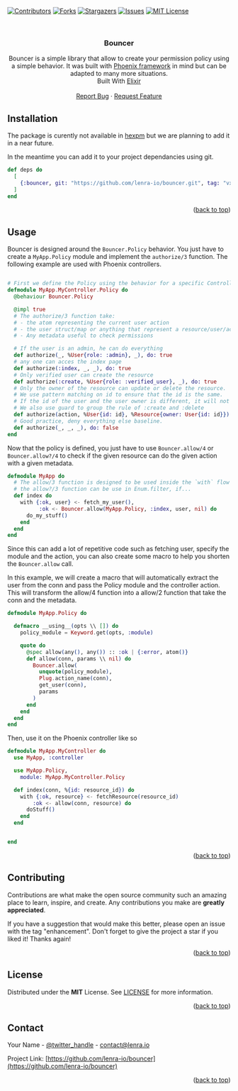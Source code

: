 <div id="top"></div>
<!--
*** Thanks for checking out the Best-README-Template. If you have a suggestion
*** that would make this better, please fork the repo and create a pull request
*** or simply open an issue with the tag "enhancement".
*** Don't forget to give the project a star!
*** Thanks again! Now go create something AMAZING! :D
-->



<!-- PROJECT SHIELDS -->
<!--
*** I'm using markdown "reference style" links for readability.
*** Reference links are enclosed in brackets [ ] instead of parentheses ( ).
*** See the bottom of this document for the declaration of the reference variables
*** for contributors-url, forks-url, etc. This is an optional, concise syntax you may use.
*** https://www.markdownguide.org/basic-syntax/#reference-style-links
-->
[![Contributors][contributors-shield]][contributors-url]
[![Forks][forks-shield]][forks-url]
[![Stargazers][stars-shield]][stars-url]
[![Issues][issues-shield]][issues-url]
[![MIT License][license-shield]][license-url]



<!-- PROJECT LOGO -->
<br />
<div align="center">

<h3 align="center">Bouncer</h3>

  <p align="center">
    Bouncer is a simple library that allow to create your permission policy using a simple behavior. It was built with <a href="https://www.phoenixframework.org/">Phoenix framework</a> in mind but can be adapted to many more situations.<br />
    Built With <a href="https://elixir-lang.org/">Elixir</a>
    <!-- <br />
    <a href="https://github.com/lenra-io/bouncer"><strong>Explore the docs »</strong></a> -->
    <br />
    <br />
    <!-- <a href="https://github.com/lenra-io/bouncer">View Demo</a> ·-->
    <a href="https://github.com/lenra-io/bouncer/issues">Report Bug</a>
    ·
    <a href="https://github.com/lenra-io/bouncer/issues">Request Feature</a>
  </p>
</div>




<!-- GETTING STARTED -->

## Installation

The package is curently not available in [hexpm](https://hex.pm/) but we are planning to add it in a near future.

In the meantime you can add it to your project dependancies using git.

```elixir
def deps do
  [
    {:bouncer, git: "https://github.com/lenra-io/bouncer.git", tag: "vx.y.z"}
  ]
end
```

<p align="right">(<a href="#top">back to top</a>)</p>


<!-- USAGE EXAMPLES -->
## Usage

Bouncer is designed around the ```Bouncer.Policy``` behavior. You just have to create a ```MyApp.Policy``` module and implement the ```authorize/3``` function.
The following example are used with Phoenix controllers.

```elixir

# First we define the Policy using the behavior for a specific Controller
defmodule MyApp.MyController.Policy do
  @behaviour Bouncer.Policy

  @impl true
  # The authorize/3 function take:  
  # - the atom representing the current user action
  # - the user struct/map or anything that represent a resource/user/account
  # - Any metadata useful to check permissions

  # If the user is an admin, he can do everything
  def authorize(_, %User{role: :admin}, _), do: true
  # any one can acces the index page
  def authorize(:index, _, _), do: true
  # Only verified user can create the resource
  def authorize(:create, %User{role: :verified_user}, _), do: true
  # Only the owner of the resource can update or delete the resource.
  # We use pattern matching on id to ensure that the id is the same.
  # If the id of the user and the user owner is different, it will not match.
  # We also use guard to group the rule of :create and :delete
  def authorize(action, %User{id: id}, %Resource{owner: User{id: id}}) when action in [:create, :delete], do: true
  # Good practice, deny everything else baseline.
  def authorize(_, _, _), do: false
end
```

Now that the policy is defined, you just have to use ```Bouncer.allow/4``` or ```Bouncer.allow?/4``` to check if the given resource can do the given action with a given metadata.

```elixir
defmodule MyApp do
  # The allow/3 function is designed to be used inside the `with` flow control.
  # the allow?/3 function can be use in Enum.filter, if...
  def index do
    with {:ok, user} <- fetch_my_user(),
          :ok <- Bouncer.allow(MyApp.Policy, :index, user, nil) do
      do_my_stuff()
    end
  end
end

```

Since this can add a lot of repetitive code such as fetching user, specify the module and the action, you can also create some macro to help you shorten the ```Bouncer.allow``` call.

In this example, we will create a macro that will automatically extract the user from the conn and pass the Policy module and the controller action. This will transform the allow/4 function into a allow/2 function that take the conn and the metadata.

```elixir
defmodule MyApp.Policy do

  defmacro __using__(opts \\ []) do
    policy_module = Keyword.get(opts, :module)

    quote do
      @spec allow(any(), any()) :: :ok | {:error, atom()}
      def allow(conn, params \\ nil) do
        Bouncer.allow(
          unquote(policy_module),
          Plug.action_name(conn),
          get_user(conn),
          params
        )
      end
    end
  end
end

```

Then, use it on the Phoenix controller like so
```elixir
defmodule MyApp.MyController do
  use MyApp, :controller

  use MyApp.Policy,
    module: MyApp.MyController.Policy

  def index(conn, %{id: resource_id}) do
    with {:ok, resource} <- fetchResource(resource_id)
        :ok <- allow(conn, resource) do
      doStuff()
    end
  end


end
```

<p align="right">(<a href="#top">back to top</a>)</p>



<!-- CONTRIBUTING -->
## Contributing

Contributions are what make the open source community such an amazing place to learn, inspire, and create. Any contributions you make are **greatly appreciated**.

If you have a suggestion that would make this better, please open an issue with the tag "enhancement".
Don't forget to give the project a star if you liked it! Thanks again!

<p align="right">(<a href="#top">back to top</a>)</p>



<!-- LICENSE -->
## License

Distributed under the **MIT** License. See [LICENSE](./LICENSE) for more information.

<p align="right">(<a href="#top">back to top</a>)</p>



<!-- CONTACT -->
## Contact

Your Name - [@twitter_handle](https://twitter.com/twitter_handle) - contact@lenra.io

Project Link: [https://github.com/lenra-io/bouncer](https://github.com/lenra-io/bouncer)

<p align="right">(<a href="#top">back to top</a>)</p>


<!-- MARKDOWN LINKS & IMAGES -->
<!-- https://www.markdownguide.org/basic-syntax/#reference-style-links -->
[contributors-shield]: https://img.shields.io/github/contributors/lenra-io/bouncer.svg?style=for-the-badge
[contributors-url]: https://github.com/lenra-io/bouncer/graphs/contributors
[forks-shield]: https://img.shields.io/github/forks/lenra-io/bouncer.svg?style=for-the-badge
[forks-url]: https://github.com/lenra-io/bouncer/network/members
[stars-shield]: https://img.shields.io/github/stars/lenra-io/bouncer.svg?style=for-the-badge
[stars-url]: https://github.com/lenra-io/bouncer/stargazers
[issues-shield]: https://img.shields.io/github/issues/lenra-io/bouncer.svg?style=for-the-badge
[issues-url]: https://github.com/lenra-io/bouncer/issues
[license-shield]: https://img.shields.io/github/license/lenra-io/bouncer.svg?style=for-the-badge
[license-url]: https://github.com/lenra-io/bouncer/blob/master/LICENSE.txt
[product-screenshot]: images/screenshot.png

